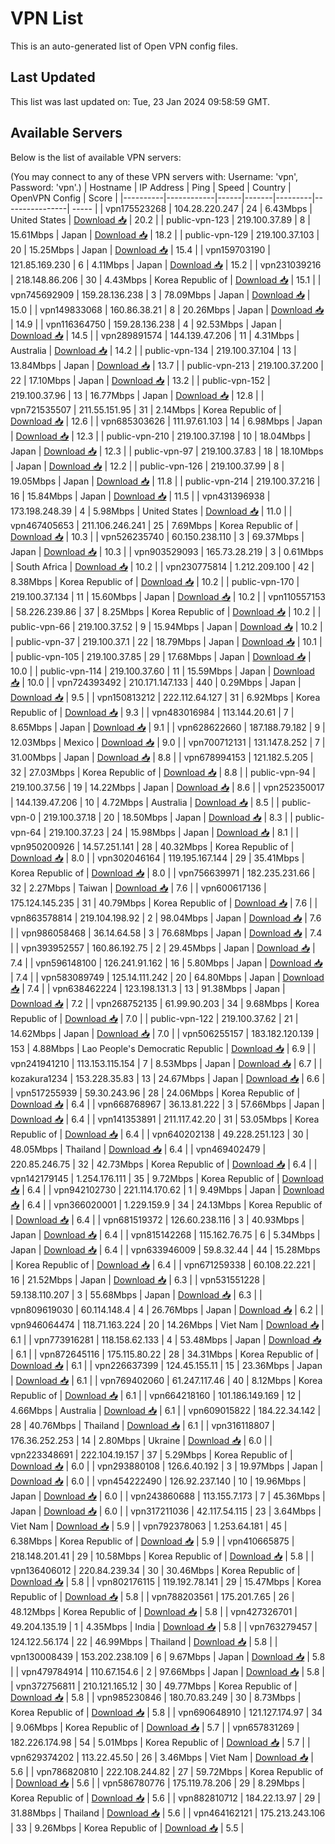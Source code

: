 # VPN List

This is an auto-generated list of Open VPN config files.

## Last Updated

This list was last updated on: Tue, 23 Jan 2024 09:58:59 GMT.

## Available Servers

Below is the list of available VPN servers:

(You may connect to any of these VPN servers with: Username: 'vpn', Password: 'vpn'.)
| Hostname | IP Address | Ping | Speed | Country | OpenVPN Config | Score |
|----------|------------|------|-------|---------|----------------| ----- |
| vpn175523268 | 104.28.220.247 | 24 | 6.43Mbps | United States | [Download 📥](./configs/server_0_US.ovpn) | 20.2 |
| public-vpn-123 | 219.100.37.89 | 8 | 15.61Mbps | Japan | [Download 📥](./configs/server_1_JP.ovpn) | 18.2 |
| public-vpn-129 | 219.100.37.103 | 20 | 15.25Mbps | Japan | [Download 📥](./configs/server_2_JP.ovpn) | 15.4 |
| vpn159703190 | 121.85.169.230 | 6 | 4.11Mbps | Japan | [Download 📥](./configs/server_3_JP.ovpn) | 15.2 |
| vpn231039216 | 218.148.86.206 | 30 | 4.43Mbps | Korea Republic of | [Download 📥](./configs/server_4_KR.ovpn) | 15.1 |
| vpn745692909 | 159.28.136.238 | 3 | 78.09Mbps | Japan | [Download 📥](./configs/server_5_JP.ovpn) | 15.0 |
| vpn149833068 | 160.86.38.21 | 8 | 20.26Mbps | Japan | [Download 📥](./configs/server_6_JP.ovpn) | 14.9 |
| vpn116364750 | 159.28.136.238 | 4 | 92.53Mbps | Japan | [Download 📥](./configs/server_7_JP.ovpn) | 14.5 |
| vpn289891574 | 144.139.47.206 | 11 | 4.31Mbps | Australia | [Download 📥](./configs/server_8_AU.ovpn) | 14.2 |
| public-vpn-134 | 219.100.37.104 | 13 | 13.84Mbps | Japan | [Download 📥](./configs/server_9_JP.ovpn) | 13.7 |
| public-vpn-213 | 219.100.37.200 | 22 | 17.10Mbps | Japan | [Download 📥](./configs/server_10_JP.ovpn) | 13.2 |
| public-vpn-152 | 219.100.37.96 | 13 | 16.77Mbps | Japan | [Download 📥](./configs/server_11_JP.ovpn) | 12.8 |
| vpn721535507 | 211.55.151.95 | 31 | 2.14Mbps | Korea Republic of | [Download 📥](./configs/server_12_KR.ovpn) | 12.6 |
| vpn685303626 | 111.97.61.103 | 14 | 6.98Mbps | Japan | [Download 📥](./configs/server_13_JP.ovpn) | 12.3 |
| public-vpn-210 | 219.100.37.198 | 10 | 18.04Mbps | Japan | [Download 📥](./configs/server_14_JP.ovpn) | 12.3 |
| public-vpn-97 | 219.100.37.83 | 18 | 18.10Mbps | Japan | [Download 📥](./configs/server_15_JP.ovpn) | 12.2 |
| public-vpn-126 | 219.100.37.99 | 8 | 19.05Mbps | Japan | [Download 📥](./configs/server_16_JP.ovpn) | 11.8 |
| public-vpn-214 | 219.100.37.216 | 16 | 15.84Mbps | Japan | [Download 📥](./configs/server_17_JP.ovpn) | 11.5 |
| vpn431396938 | 173.198.248.39 | 4 | 5.98Mbps | United States | [Download 📥](./configs/server_18_US.ovpn) | 11.0 |
| vpn467405653 | 211.106.246.241 | 25 | 7.69Mbps | Korea Republic of | [Download 📥](./configs/server_19_KR.ovpn) | 10.3 |
| vpn526235740 | 60.150.238.110 | 3 | 69.37Mbps | Japan | [Download 📥](./configs/server_20_JP.ovpn) | 10.3 |
| vpn903529093 | 165.73.28.219 | 3 | 0.61Mbps | South Africa | [Download 📥](./configs/server_21_ZA.ovpn) | 10.2 |
| vpn230775814 | 1.212.209.100 | 42 | 8.38Mbps | Korea Republic of | [Download 📥](./configs/server_22_KR.ovpn) | 10.2 |
| public-vpn-170 | 219.100.37.134 | 11 | 15.60Mbps | Japan | [Download 📥](./configs/server_23_JP.ovpn) | 10.2 |
| vpn110557153 | 58.226.239.86 | 37 | 8.25Mbps | Korea Republic of | [Download 📥](./configs/server_24_KR.ovpn) | 10.2 |
| public-vpn-66 | 219.100.37.52 | 9 | 15.94Mbps | Japan | [Download 📥](./configs/server_25_JP.ovpn) | 10.2 |
| public-vpn-37 | 219.100.37.1 | 22 | 18.79Mbps | Japan | [Download 📥](./configs/server_26_JP.ovpn) | 10.1 |
| public-vpn-105 | 219.100.37.85 | 29 | 17.68Mbps | Japan | [Download 📥](./configs/server_27_JP.ovpn) | 10.0 |
| public-vpn-114 | 219.100.37.60 | 11 | 15.59Mbps | Japan | [Download 📥](./configs/server_28_JP.ovpn) | 10.0 |
| vpn724393492 | 210.171.147.133 | 440 | 0.29Mbps | Japan | [Download 📥](./configs/server_29_JP.ovpn) | 9.5 |
| vpn150813212 | 222.112.64.127 | 31 | 6.92Mbps | Korea Republic of | [Download 📥](./configs/server_30_KR.ovpn) | 9.3 |
| vpn483016984 | 113.144.20.61 | 7 | 8.65Mbps | Japan | [Download 📥](./configs/server_31_JP.ovpn) | 9.1 |
| vpn628622660 | 187.188.79.182 | 9 | 12.03Mbps | Mexico | [Download 📥](./configs/server_32_MX.ovpn) | 9.0 |
| vpn700712131 | 131.147.8.252 | 7 | 31.00Mbps | Japan | [Download 📥](./configs/server_33_JP.ovpn) | 8.8 |
| vpn678994153 | 121.182.5.205 | 32 | 27.03Mbps | Korea Republic of | [Download 📥](./configs/server_34_KR.ovpn) | 8.8 |
| public-vpn-94 | 219.100.37.56 | 19 | 14.22Mbps | Japan | [Download 📥](./configs/server_35_JP.ovpn) | 8.6 |
| vpn252350017 | 144.139.47.206 | 10 | 4.72Mbps | Australia | [Download 📥](./configs/server_36_AU.ovpn) | 8.5 |
| public-vpn-0 | 219.100.37.18 | 20 | 18.50Mbps | Japan | [Download 📥](./configs/server_37_JP.ovpn) | 8.3 |
| public-vpn-64 | 219.100.37.23 | 24 | 15.98Mbps | Japan | [Download 📥](./configs/server_38_JP.ovpn) | 8.1 |
| vpn950200926 | 14.57.251.141 | 28 | 40.32Mbps | Korea Republic of | [Download 📥](./configs/server_39_KR.ovpn) | 8.0 |
| vpn302046164 | 119.195.167.144 | 29 | 35.41Mbps | Korea Republic of | [Download 📥](./configs/server_40_KR.ovpn) | 8.0 |
| vpn756639971 | 182.235.231.66 | 32 | 2.27Mbps | Taiwan | [Download 📥](./configs/server_41_TW.ovpn) | 7.6 |
| vpn600617136 | 175.124.145.235 | 31 | 40.79Mbps | Korea Republic of | [Download 📥](./configs/server_42_KR.ovpn) | 7.6 |
| vpn863578814 | 219.104.198.92 | 2 | 98.04Mbps | Japan | [Download 📥](./configs/server_43_JP.ovpn) | 7.6 |
| vpn986058468 | 36.14.64.58 | 3 | 76.68Mbps | Japan | [Download 📥](./configs/server_44_JP.ovpn) | 7.4 |
| vpn393952557 | 160.86.192.75 | 2 | 29.45Mbps | Japan | [Download 📥](./configs/server_45_JP.ovpn) | 7.4 |
| vpn596148100 | 126.241.91.162 | 16 | 5.80Mbps | Japan | [Download 📥](./configs/server_46_JP.ovpn) | 7.4 |
| vpn583089749 | 125.14.111.242 | 20 | 64.80Mbps | Japan | [Download 📥](./configs/server_47_JP.ovpn) | 7.4 |
| vpn638462224 | 123.198.131.3 | 13 | 91.38Mbps | Japan | [Download 📥](./configs/server_48_JP.ovpn) | 7.2 |
| vpn268752135 | 61.99.90.203 | 34 | 9.68Mbps | Korea Republic of | [Download 📥](./configs/server_49_KR.ovpn) | 7.0 |
| public-vpn-122 | 219.100.37.62 | 21 | 14.62Mbps | Japan | [Download 📥](./configs/server_50_JP.ovpn) | 7.0 |
| vpn506255157 | 183.182.120.139 | 153 | 4.88Mbps | Lao People's Democratic Republic | [Download 📥](./configs/server_51_LA.ovpn) | 6.9 |
| vpn241941210 | 113.153.115.154 | 7 | 8.53Mbps | Japan | [Download 📥](./configs/server_52_JP.ovpn) | 6.7 |
| kozakura1234 | 153.228.35.83 | 13 | 24.67Mbps | Japan | [Download 📥](./configs/server_53_JP.ovpn) | 6.6 |
| vpn517255939 | 59.30.243.96 | 28 | 24.06Mbps | Korea Republic of | [Download 📥](./configs/server_54_KR.ovpn) | 6.4 |
| vpn668768967 | 36.13.81.222 | 3 | 57.66Mbps | Japan | [Download 📥](./configs/server_55_JP.ovpn) | 6.4 |
| vpn141353891 | 211.117.42.20 | 31 | 53.05Mbps | Korea Republic of | [Download 📥](./configs/server_56_KR.ovpn) | 6.4 |
| vpn640202138 | 49.228.251.123 | 30 | 48.05Mbps | Thailand | [Download 📥](./configs/server_57_TH.ovpn) | 6.4 |
| vpn469402479 | 220.85.246.75 | 32 | 42.73Mbps | Korea Republic of | [Download 📥](./configs/server_58_KR.ovpn) | 6.4 |
| vpn142179145 | 1.254.176.111 | 35 | 9.72Mbps | Korea Republic of | [Download 📥](./configs/server_59_KR.ovpn) | 6.4 |
| vpn942102730 | 221.114.170.62 | 1 | 9.49Mbps | Japan | [Download 📥](./configs/server_60_JP.ovpn) | 6.4 |
| vpn366020001 | 1.229.159.9 | 34 | 24.13Mbps | Korea Republic of | [Download 📥](./configs/server_61_KR.ovpn) | 6.4 |
| vpn681519372 | 126.60.238.116 | 3 | 40.93Mbps | Japan | [Download 📥](./configs/server_62_JP.ovpn) | 6.4 |
| vpn815142268 | 115.162.76.75 | 6 | 5.34Mbps | Japan | [Download 📥](./configs/server_63_JP.ovpn) | 6.4 |
| vpn633946009 | 59.8.32.44 | 44 | 15.28Mbps | Korea Republic of | [Download 📥](./configs/server_64_KR.ovpn) | 6.4 |
| vpn671259338 | 60.108.22.221 | 16 | 21.52Mbps | Japan | [Download 📥](./configs/server_65_JP.ovpn) | 6.3 |
| vpn531551228 | 59.138.110.207 | 3 | 55.68Mbps | Japan | [Download 📥](./configs/server_66_JP.ovpn) | 6.3 |
| vpn809619030 | 60.114.148.4 | 4 | 26.76Mbps | Japan | [Download 📥](./configs/server_67_JP.ovpn) | 6.2 |
| vpn946064474 | 118.71.163.224 | 20 | 14.26Mbps | Viet Nam | [Download 📥](./configs/server_68_VN.ovpn) | 6.1 |
| vpn773916281 | 118.158.62.133 | 4 | 53.48Mbps | Japan | [Download 📥](./configs/server_69_JP.ovpn) | 6.1 |
| vpn872645116 | 175.115.80.22 | 28 | 34.31Mbps | Korea Republic of | [Download 📥](./configs/server_70_KR.ovpn) | 6.1 |
| vpn226637399 | 124.45.155.11 | 15 | 23.36Mbps | Japan | [Download 📥](./configs/server_71_JP.ovpn) | 6.1 |
| vpn769402060 | 61.247.117.46 | 40 | 8.12Mbps | Korea Republic of | [Download 📥](./configs/server_72_KR.ovpn) | 6.1 |
| vpn664218160 | 101.186.149.169 | 12 | 4.66Mbps | Australia | [Download 📥](./configs/server_73_AU.ovpn) | 6.1 |
| vpn609015822 | 184.22.34.142 | 28 | 40.76Mbps | Thailand | [Download 📥](./configs/server_74_TH.ovpn) | 6.1 |
| vpn316118807 | 176.36.252.253 | 14 | 2.80Mbps | Ukraine | [Download 📥](./configs/server_75_UA.ovpn) | 6.0 |
| vpn223348691 | 222.104.19.157 | 37 | 5.29Mbps | Korea Republic of | [Download 📥](./configs/server_76_KR.ovpn) | 6.0 |
| vpn293880108 | 126.6.40.192 | 3 | 19.97Mbps | Japan | [Download 📥](./configs/server_77_JP.ovpn) | 6.0 |
| vpn454222490 | 126.92.237.140 | 10 | 19.96Mbps | Japan | [Download 📥](./configs/server_78_JP.ovpn) | 6.0 |
| vpn243860688 | 113.155.7.173 | 7 | 45.36Mbps | Japan | [Download 📥](./configs/server_79_JP.ovpn) | 6.0 |
| vpn317211036 | 42.117.54.115 | 23 | 3.64Mbps | Viet Nam | [Download 📥](./configs/server_80_VN.ovpn) | 5.9 |
| vpn792378063 | 1.253.64.181 | 45 | 6.38Mbps | Korea Republic of | [Download 📥](./configs/server_81_KR.ovpn) | 5.9 |
| vpn410665875 | 218.148.201.41 | 29 | 10.58Mbps | Korea Republic of | [Download 📥](./configs/server_82_KR.ovpn) | 5.8 |
| vpn136406012 | 220.84.239.34 | 30 | 30.46Mbps | Korea Republic of | [Download 📥](./configs/server_83_KR.ovpn) | 5.8 |
| vpn802176115 | 119.192.78.141 | 29 | 15.47Mbps | Korea Republic of | [Download 📥](./configs/server_84_KR.ovpn) | 5.8 |
| vpn788203561 | 175.201.7.65 | 26 | 48.12Mbps | Korea Republic of | [Download 📥](./configs/server_85_KR.ovpn) | 5.8 |
| vpn427326701 | 49.204.135.19 | 1 | 4.35Mbps | India | [Download 📥](./configs/server_86_IN.ovpn) | 5.8 |
| vpn763279457 | 124.122.56.174 | 22 | 46.99Mbps | Thailand | [Download 📥](./configs/server_87_TH.ovpn) | 5.8 |
| vpn130008439 | 153.202.238.109 | 6 | 9.67Mbps | Japan | [Download 📥](./configs/server_88_JP.ovpn) | 5.8 |
| vpn479784914 | 110.67.154.6 | 2 | 97.66Mbps | Japan | [Download 📥](./configs/server_89_JP.ovpn) | 5.8 |
| vpn372756811 | 210.121.165.12 | 30 | 49.77Mbps | Korea Republic of | [Download 📥](./configs/server_90_KR.ovpn) | 5.8 |
| vpn985230846 | 180.70.83.249 | 30 | 8.73Mbps | Korea Republic of | [Download 📥](./configs/server_91_KR.ovpn) | 5.8 |
| vpn690648910 | 121.127.174.97 | 34 | 9.06Mbps | Korea Republic of | [Download 📥](./configs/server_92_KR.ovpn) | 5.7 |
| vpn657831269 | 182.226.174.98 | 54 | 5.01Mbps | Korea Republic of | [Download 📥](./configs/server_93_KR.ovpn) | 5.7 |
| vpn629374202 | 113.22.45.50 | 26 | 3.46Mbps | Viet Nam | [Download 📥](./configs/server_94_VN.ovpn) | 5.6 |
| vpn786820810 | 222.108.244.82 | 27 | 59.72Mbps | Korea Republic of | [Download 📥](./configs/server_95_KR.ovpn) | 5.6 |
| vpn586780776 | 175.119.78.206 | 29 | 8.29Mbps | Korea Republic of | [Download 📥](./configs/server_96_KR.ovpn) | 5.6 |
| vpn882810712 | 184.22.13.97 | 29 | 31.88Mbps | Thailand | [Download 📥](./configs/server_97_TH.ovpn) | 5.6 |
| vpn464162121 | 175.213.243.106 | 33 | 9.26Mbps | Korea Republic of | [Download 📥](./configs/server_98_KR.ovpn) | 5.5 |
